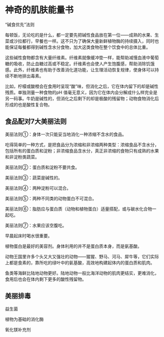 # 神奇的肌肤能量书

“碱食优先”法则

每顿饭，无论吃的是什么，都一定要先把碱性食品放在第一位——成熟的水果、生菜或沙拉都行，早餐也一样。这不只为了确保大量新鲜植物酶的持续摄入，同时也能保证每餐都得到碱性含水分食物，加大这类食物在整个饮食中的总体比重。

这些碱性食物都含有大量纤维素。纤维素就像缓冲垫一样，能帮助减慢血液中葡萄糖的吸收，防止血糖过高或不稳定。纤维素也会使人产生饱腹感，帮助消除饥饿感。此外，纤维素也有助于改善消化道功能，让生理活动恢复规律，使身体可以持续不断地排出毒素。



比如，柠檬或酸橙会在食用时呈现“酸”味，但消化之后，它在体内留下的却是碱性残质。单独测量一种食物的pH 值毫无意义，因为它在体内会分解成什么样完全是另一码事。牛奶是碱性的，但消化之后剩下的却是极酸的残留物；动物食物消化后形成的也是酸性复合物。



## 食品配对7大美丽法则

美丽法则①：身体一次只能妥当地消化一种浓缩不含水的食品。

吃得简单的一种方式，是把食品分为浓缩和非浓缩两种类型：浓缩食品不含水分，包括所有的蛋白质和淀粉；非浓缩食品含水分，真正非浓缩的食物只有成熟的水果和非淀粉类蔬菜。

美丽法则②：蛋白质和淀粉不要共食。

美丽法则③：蔬菜是碱性的。

美丽法则④：两种淀粉可以混合。

美丽法则⑤：两种不同类的动物蛋白不可混合。

美丽法则⑥：脂肪应与蛋白质（动物和植物蛋白）适量搭配，或与碳水化合物一起吃。

美丽法则⑦：水果应该空腹吃。



早晨起床时喝水很重要。



植物蛋白是最好的美容剂。身体利用的并不是蛋白质本身，而是氨基酸。



动物王国里许多个头又大又强壮的动物——猩猩、野马、河马、犀牛等，它们实际上都是食素的，靠所吃的绿叶中的氨基酸，高效地构建起体内的蛋白质和肌肉。



鱼类等海鲜比陆地动物更好。陆地动物一般比海洋动物的肌肉更结实，更难消化，食用后也会在体内剩下更多的酸性残留物。



## 美丽排毒

益生菌

植物为基础的消化酶

氧化镁补充剂